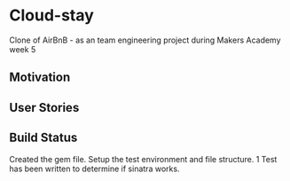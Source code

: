 # Cloud-stay
Clone of AirBnB - as an team engineering project during Makers Academy week 5 

## Motivation


## User Stories


## Build Status

Created the gem file. Setup the test environment and file structure.
1 Test has been written to determine if sinatra works.